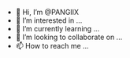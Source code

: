 - 👋 Hi, I’m @PANGIIX
- 👀 I’m interested in ...
- 🌱 I’m currently learning ...
- 💞️ I’m looking to collaborate on ...
- 📫 How to reach me ...

<!---
PANGIIX/PANGIIX is a ✨ special ✨ repository because its `README.md` (this file) appears on your GitHub profile.
You can click the Preview link to take a look at your changes.
--->

